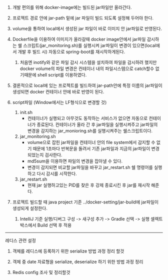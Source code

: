 1. 개발 편의를 위해 docker-image에는 빌드된 jar파일만 올라간다.
2. 프로젝트 경로 안에 jar-path 밑에 jar 파일이 빌드 되도록 설정해 두어야 한다.
3. volume을 통하여 local에서 생성된 jar 파일이 바로 이미지 안 jar파일로 반영된다.
4. Dockerfile을 이용하여 이미지가 올라갈때 docker image안에서 jar파일 감시하는 쉘 스크립트(jar_monitoring.sh)를 실행시켜 jar파일이 변경이 있으면(local에서 개발 후 빌드 시) 자동으로 spring-boot를 재시작하게된다. 
   1. 처음엔 inotify와 같은 파일 감시 시스템을 설치하여 파일을 감시하려 했지만 docker volume의 파일 변경은 컨테이너 내의 파일시스템으로 catch할수 없기때문에 shell script를 이용하였다.
5. 결론적으로 local에 있는 프로젝트를 빌드하여 jar-path안에 특정 이름의 jar파일이 생성되면 docker 컨테이너 안에 바로 반영이 된다.

6. script파일 (Window에서는 LF형식으로 변경할 것)
    1. init.sh
       - 컨테이너가 실행되고 아무것도 동작하는 서비스가 없으면 자동으로 컨테이너가 종료된다. 컨테이너가 올라 간 후 jar파일을 실행시켜주고 jar파일의 변경을 감지하는 jar_monioring.sh를 실행시켜주는 쉘스크립트이다.
    2. jar_monitoring.sh
       - volume으로 잡힌 jar파일을 컨테이너 안의 file system에서 감지할 수 없기 때문에 1초마다 반복문을 돌려서 기존 jar파일과 지금의 jar파일이 변경되었는지 검사한다.
       - md5sum을 이용하면 파일의 변경을 잡아낼 수 있다.
       - 변경이 감지되면 비교할 jar파일을 바꾸고 jar_restart.sh 쉘 명령어를 실행하고 다시 감시를 시작한다.
    3. jar_restart.sh
       - 현재 jar 실행하고있는 PID를 찾은 후 강제 종료시킨 후 jar를 재시작 해준다.

7. 프로젝트 빌드할 때 java project 기준 ../docker-setting/jar-build에 jar파일이 생성되게 설정한다.
   1. IntelliJ 기준
      실행/디버그 구성 -> 새구성 추가 -> Gradle 선택 -> 실행 셀렉트박스에서 Build 선택 후 적용 


***
레디스 관련 설정
1. 객체를 레디스에 등록하기 위한 serialize 방법 과정 정리 할것

2. 객체 중 date 자료형을 serialize, deserialize 하기 위한 방법 과정 정리

3. Redis config 조사 및 정리할것
